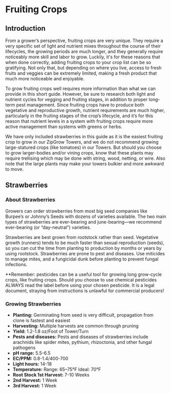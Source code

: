 # Fruiting Crops

## Introduction

From a grower’s perspective, fruiting crops are very unique. They require a very specific set of light and nutrient mixes throughout the course of their lifecycles, the growing periods are much longer, and they generally require noticeably more skill and labor to grow. Luckily, it's for these reasons that when done correctly, adding fruiting crops to your crop list can be so gratifying. Not only that, but depending on where you live, access to fresh fruits and veggies can be extremely limited, making a fresh product that much more noticeable and enjoyable.

To grow fruiting crops well requires more information than what we can provide in this short guide. However, be sure to research both light and nutrient cycles for vegging and fruiting stages, in addition to proper long-term pest management. Since fruiting crops have to produce both vegetative and reproductive growth, nutrient requirements are much higher, particularly in the fruiting stages of the crop’s lifecycle, and it’s for this reason that nutrient levels in a system with fruiting crops require more active management than systems with greens or herbs.

We have only included strawberries in this guide as it is the easiest fruiting crop to grow in our ZipGrow Towers, and we do not recommend growing large-statured crops (like tomatoes) in our Towers. But should you choose to grow larger-bodies and/or vining crops, know that these plants may require trellising which may be done with string, wood, netting, or wire. Also note that the large plants may make your towers bulkier and more awkward to move.

## Strawberries

### About Strawberries

Growers can order strawberries from most big seed companies like Burpee’s or Johnny’s Seeds with dozens of varieties available. The two main types of strawberries are ever-bearing and june-bearing—we recommend ever-bearing (or “day-neutral”) varieties.

Strawberries are best grown from rootstock rather than seed. Vegetative growth (runners) tends to be much faster than sexual reproduction (seeds), so you can cut the time from planting to production by months or years by using rootstock. Strawberries are prone to pest and diseases. Use miticides to manage mites, and a fungicidal dunk before planting to prevent fungal infections.

**Remember: pesticides can be a useful tool for growing long grow-cycle crops, like fruiting crops. Should you choose to use chemical pesticides ALWAYS read the label before using your chosen pesticide. It is a legal document, straying from instructions is unlawful for commercial producers!

### Growing Strawberries

- **Planting:** Germinating from seed is very difficult, propagation from clone is fastest and easiest
- **Harvesting:** Multiple harvests are common through pruning
- **Yield:** 1.2-1.8 oz/Foot of Tower/Turn
- **Pests and diseases:** Pests and diseases of strawberries include arachnids like spider mites, pythium, rhizoctonia, and other fungal pathogens
- **pH range:** 5.5-6.5
- **EC/PPM:** 0.8-1.4/400-700
- **Light hours:** 14-18
- **Temperature:** Range: 65–75°F Ideal: 70°F
- **Root Stock 1st Harvest:** 7-10 Weeks
- **2nd Harvest:** 1 Week
- **3rd Harvest:** 1 Week
